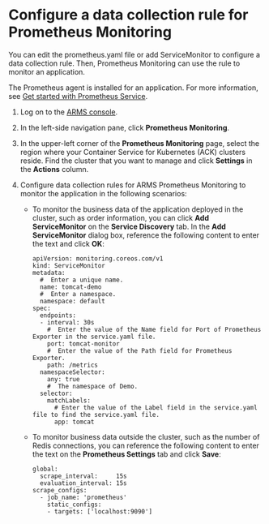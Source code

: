 # Configure a data collection rule for Prometheus Monitoring

You can edit the prometheus.yaml file or add ServiceMonitor to configure a data collection rule. Then, Prometheus Monitoring can use the rule to monitor an application.

The Prometheus agent is installed for an application. For more information, see [Get started with Prometheus Service]().

1.  Log on to the [ARMS console](https://arms-ap-southeast-1.console.aliyun.com/#/home).

2.  In the left-side navigation pane, click **Prometheus Monitoring**.

3.  In the upper-left corner of the **Prometheus Monitoring** page, select the region where your Container Service for Kubernetes \(ACK\) clusters reside. Find the cluster that you want to manage and click **Settings** in the **Actions** column.

4.  Configure data collection rules for ARMS Prometheus Monitoring to monitor the application in the following scenarios:

    -   To monitor the business data of the application deployed in the cluster, such as order information, you can click **Add ServiceMonitor** on the **Service Discovery** tab. In the **Add ServiceMonitor** dialog box, reference the following content to enter the text and click **OK**:

        ```
        apiVersion: monitoring.coreos.com/v1
        kind: ServiceMonitor
        metadata:
          #  Enter a unique name.
          name: tomcat-demo
          #  Enter a namespace.
          namespace: default
        spec:
          endpoints:
          - interval: 30s
            #  Enter the value of the Name field for Port of Prometheus Exporter in the service.yaml file.
            port: tomcat-monitor
            #  Enter the value of the Path field for Prometheus Exporter.
            path: /metrics
          namespaceSelector:
            any: true
            #  The namespace of Demo.
          selector:
            matchLabels:
              # Enter the value of the Label field in the service.yaml file to find the service.yaml file.
              app: tomcat
        ```

    -   To monitor business data outside the cluster, such as the number of Redis connections, you can reference the following content to enter the text on the **Prometheus Settings** tab and click **Save**:

        ```
        global:
          scrape_interval:     15s
          evaluation_interval: 15s
        scrape_configs:
          - job_name: 'prometheus'
            static_configs:
            - targets: ['localhost:9090']
        ```


